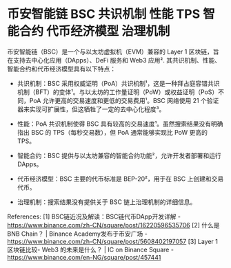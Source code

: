 # 币安智能链 BSC 共识机制 性能 TPS 智能合约 代币经济模型 治理机制
币安智能链（BSC）是一个与以太坊虚拟机（EVM）兼容的 Layer 1 区块链，旨在支持去中心化应用（DApps）、DeFi 服务和 Web3 应用². 其共识机制、性能、智能合约和代币经济模型具有以下特点：

*   共识机制：BSC 采用权威证明（PoA）共识机制¹，这是一种拜占庭容错共识机制（BFT）的变体¹。与以太坊的工作量证明（PoW）或权益证明（PoS）不同，PoA 允许更高的交易速度和更低的交易费用¹。BSC 网络使用 21 个验证器来实现可扩展性，但这牺牲了一定的去中心化程度³。

*   性能：PoA 共识机制使得 BSC 具有较高的交易速度¹。虽然搜索结果没有明确指出 BSC 的 TPS（每秒交易数），但 PoA 通常能够实现比 PoW 更高的 TPS。

*   智能合约：BSC 提供与以太坊兼容的智能合约功能²，允许开发者部署和运行 DApps。

*   代币经济模型：BSC 主要的代币标准是 BEP-20²，用于在 BSC 上创建和交易代币。

*   治理机制：搜索结果没有提供关于 BSC 链上治理机制的详细信息。

References:
[1] BSC链近况及解读：BSC链代币DApp开发详解 - https://www.binance.com/zh-CN/square/post/16220596535706
[2] 什么是BNB Chain？ | Binance Academy发布于币安广场 - https://www.binance.com/zh-CN/square/post/5608402197057
[3] Layer 1 区块链比较- Web3 的未来是什么？ | IC on Binance Square - https://www.binance.com/en-NG/square/post/457441
